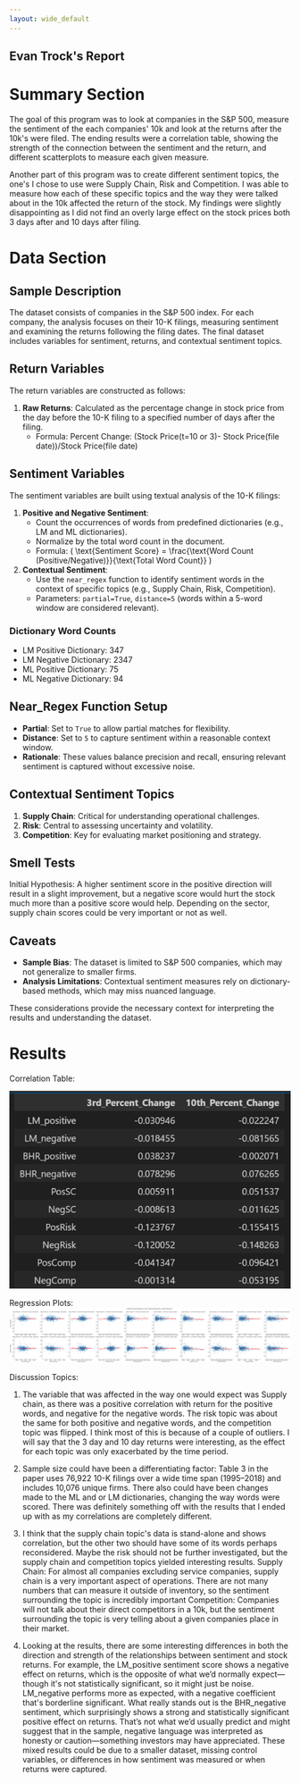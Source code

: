 ```yaml
---
layout: wide_default
---  
```


## Evan Trock's Report

# Summary Section
The goal of this program was to look at companies in the S&P 500, measure the sentiment of the each companies' 10k and look at the returns after the 10k's were filed. The ending results were a correlation table, showing the strength of the connection between the sentiment and the return, and different scatterplots to measure each given measure.

Another part of this program was to create different sentiment topics, the one's I chose to use were Supply Chain, Risk and Competition. I was able to measure how each of these specific topics and the way they were talked about in the 10k affected the return of the stock. My findings were slightly disappointing as I did not find an overly large effect on the stock prices both 3 days after and 10 days after filing.

# Data Section

## Sample Description
The dataset consists of companies in the S&P 500 index. For each company, the analysis focuses on their 10-K filings, measuring sentiment and examining the returns following the filing dates. The final dataset includes variables for sentiment, returns, and contextual sentiment topics.

## Return Variables
The return variables are constructed as follows:
1. **Raw Returns**: Calculated as the percentage change in stock price from the day before the 10-K filing to a specified number of days after the filing.
    - Formula: Percent Change: (Stock Price(t=10 or 3)- Stock Price(file date))/Stock Price(file date)

## Sentiment Variables
The sentiment variables are built using textual analysis of the 10-K filings:
1. **Positive and Negative Sentiment**:
    - Count the occurrences of words from predefined dictionaries (e.g., LM and ML dictionaries).
    - Normalize by the total word count in the document.
    - Formula: \( \text{Sentiment Score} = \frac{\text{Word Count (Positive/Negative)}}{\text{Total Word Count}} \)
2. **Contextual Sentiment**:
    - Use the `near_regex` function to identify sentiment words in the context of specific topics (e.g., Supply Chain, Risk, Competition).
    - Parameters: `partial=True`, `distance=5` (words within a 5-word window are considered relevant).

### Dictionary Word Counts
- LM Positive Dictionary: 347
- LM Negative Dictionary: 2347
- ML Positive Dictionary: 75
- ML Negative Dictionary: 94

## Near_Regex Function Setup
- **Partial**: Set to `True` to allow partial matches for flexibility.
- **Distance**: Set to `5` to capture sentiment within a reasonable context window.
- **Rationale**: These values balance precision and recall, ensuring relevant sentiment is captured without excessive noise.

## Contextual Sentiment Topics
1. **Supply Chain**: Critical for understanding operational challenges.
2. **Risk**: Central to assessing uncertainty and volatility.
3. **Competition**: Key for evaluating market positioning and strategy.

## Smell Tests
Initial Hypothesis: A higher sentiment score in the positive direction will result in a slight improvement, but a negative score would hurt the stock much more than a positive score would help. Depending on the sector, supply chain scores could be very important or not as well.

## Caveats
- **Sample Bias**: The dataset is limited to S&P 500 companies, which may not generalize to smaller firms.
- **Analysis Limitations**: Contextual sentiment measures rely on dictionary-based methods, which may miss nuanced language.

These considerations provide the necessary context for interpreting the results and understanding the dataset.

# Results

Correlation Table: 

![image.png](image.png)

Regression Plots:
![image-2.png](image-2.png)

Discussion Topics:


1. The variable that was affected in the way one would expect was Supply chain, as there was a positive correlation with return for the positive words, and negative for the negative words. The risk topic was about the same for both positive and negative words, and the competition topic was flipped. I think most of this is because of a couple of outliers. I will say that the 3 day and 10 day returns were interesting, as the effect for each topic was only exacerbated by the time period.

2. Sample size could have been a differentiating factor:
Table 3 in the paper uses 76,922 10-K filings over a wide time span (1995–2018) and includes 10,076 unique firms.
There also could have been changes made to the ML and or LM dictionaries, changing the way words were scored.
There was definitely something off with the results that I ended up with as my correlations are completely different.

3. I think that the supply chain topic's data is stand-alone and shows correlation, but the other two should have some of its words perhaps reconsidered. Maybe the risk should not be further investigated, but the supply chain and competition topics yielded interesting results.
Supply Chain: For almost all companies excluding service companies, supply chain is a very important aspect of operations. There are not many numbers that can measure it outside of inventory, so the sentiment surrounding the topic is incredibly important
Competition: Companies will not talk about their direct competitors in a 10k, but the sentiment surrounding the topic is very telling about a given companies place in their market.  

4. Looking at the results, there are some interesting differences in both the direction and strength of the relationships between sentiment and stock returns. For example, the LM_positive sentiment score shows a negative effect on returns, which is the opposite of what we’d normally expect—though it's not statistically significant, so it might just be noise. LM_negative performs more as expected, with a negative coefficient that's borderline significant. What really stands out is the BHR_negative sentiment, which surprisingly shows a strong and statistically significant positive effect on returns. That’s not what we’d usually predict and might suggest that in the sample, negative language was interpreted as honesty or caution—something investors may have appreciated. These mixed results could be due to a smaller dataset, missing control variables, or differences in how sentiment was measured or when returns were captured.
